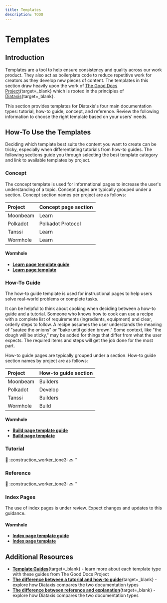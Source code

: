 ```yaml
---
title: Templates
description: TODO
---
```


# Templates

## Introduction

Templates are a tool to help ensure consistency and quality across our work product. They also act as boilerplate code to reduce repetitive work for creators as they develop new pieces of content. The templates in this section draw heavily upon the work of [The Good Docs Project](https://www.thegooddocsproject.dev/){target=\_blank} which is rooted in the principles of [Diataxis](https://diataxis.fr/){target=\_blank}.

This section provides templates for Diataxis's four main documentation types: tutorial, how-to guide, concept, and reference. Review the following information to choose the right template based on your users' needs.

## How-To Use the Templates

Deciding which template best suits the content you want to create can be tricky, especially when differentiating tutorials from how-to guides. The following sections guide you through selecting the best template category and link to available templates by project.  

### Concept

The concept template is used for informational pages to increase the user's understanding of a topic. Concept pages are typically grouped under a section. Concept section names per project are as follows:

| Project  | Concept page section |
|:---------|:---------------------|
| Moonbeam | Learn                |
| Polkadot | Polkadot Protocol    |
| Tanssi   | Learn                |
| Wormhole | Learn                |

#### Wormhole

- [**Learn page template guide**](/papermoon-mkdocs/style-guide/key-resources/templates/wormhole/learn-pages/)
- [**Learn page template**](/papermoon-mkdocs/style-guide/key-resources/templates/wormhole/learn-pages/#learn-page-template)

### How-To Guide

The how-to guide template is used for instructional pages to help users solve real-world problems or complete tasks. 

It can be helpful to think about cooking when deciding between a how-to guide and a tutorial. Someone who knows how to cook can use a recipe with a complete list of requirements (ingredients, equipment) and clear, orderly steps to follow. A recipe assumes the user understands the meaning of "sautee the onions" or "bake until golden brown." Some context, like "the dough will be sticky," may be added for things that differ from what the user expects. The required items and steps will get the job done for the most part.

How-to guide pages are typically grouped under a section. How-to guide section names by project are as follows:

| Project  | How-to guide section |
|:---------|:---------------------|
| Moonbeam | Builders             |
| Polkadot | Develop              |
| Tanssi   | Builders             |
| Wormhole | Build                |

#### Wormhole

- [**Build page template guide**](/papermoon-mkdocs/style-guide/key-resources/templates/wormhole/build-pages/)
- [**Build page template**](/papermoon-mkdocs/style-guide/key-resources/templates/wormhole/build-pages/#build-page-template)

### Tutorial

:construction: :construction_worker_tone3: :soon: :tm:

### Reference

:construction: :construction_worker_tone3: :soon: :tm:

### Index Pages

The use of index pages is under review. Expect changes and updates to this guidance. 

#### Wormhole
- [**Index page template guide**](/papermoon-mkdocs/style-guide/key-resources/templates/wormhole/index-pages/)
- [**Index page template**](/papermoon-mkdocs/style-guide/key-resources/templates/wormhole/index-pages/#index-page-template)

## Additional Resources

- [**Template Guides**](https://www.thegooddocsproject.dev/template){target=\_blank} - learn more about each template type with these guides from The Good Docs Project
- [**The difference between a tutorial and how-to guide**](https://diataxis.fr/tutorials-how-to/){target=\_blank} - explore how Diataxis compares the two documentation types
- [**The difference between reference and explanation**](https://diataxis.fr/reference-explanation/){target=\_blank} - explore how Diataxis compares the two documentation types




